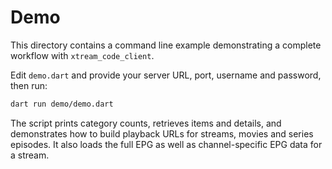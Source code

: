 # Demo

This directory contains a command line example demonstrating a complete
workflow with `xtream_code_client`.

Edit `demo.dart` and provide your server URL, port, username and password,
then run:

```bash
dart run demo/demo.dart
```

The script prints category counts, retrieves items and details, and demonstrates
how to build playback URLs for streams, movies and series episodes. It also
loads the full EPG as well as channel-specific EPG data for a stream.

